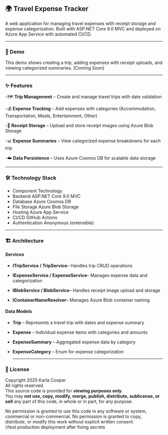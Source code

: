 ## 🌍 Travel Expense Tracker

A web application for managing travel expenses with receipt storage and expense categorization.
Built with ASP.NET Core 9.0 MVC and deployed on Azure App Service with automated CI/CD.

---

### 🎥 Demo


This demo shows creating a trip, adding expenses with receipt uploads, and viewing categorized summaries.
(Coming Soon)

---

### ✨ Features

-🗺️ **Trip Management** – Create and manage travel trips with date validation

-💰 **Expense Tracking** – Add expenses with categories (Accommodation, Transportation, Meals, Entertainment, Other)

-🧾 **Receipt Storage** – Upload and store receipt images using Azure Blob Storage

-📊 **Expense Summaries** – View categorized expense breakdowns for each trip

-☁️ **Data Persistence** – Uses Azure Cosmos DB for scalable data storage

---

### 🛠️ Technology Stack
- Component	Technology
- Backend	ASP.NET Core 9.0 MVC
- Database	Azure Cosmos DB
- File Storage	Azure Blob Storage
- Hosting	Azure App Service
- CI/CD	GitHub Actions
- Authentication	Anonymous (extensible)

---

### 🏗️ Architecture

#### Services

- **ITripService / TripService**– Handles trip CRUD operations

- **IExpenseService / ExpenseService**– Manages expense data and categorization

- **IBlobService / BlobService**– Handles receipt image upload and storage

- **IContainerNameResolver**– Manages Azure Blob container naming

#### Data Models

- **Trip** – Represents a travel trip with dates and expense summary

- **Expense** – Individual expense items with categories and amounts

- **ExpenseSummary** – Aggregated expense data by category

- **ExpenseCategory** – Enum for expense categorization

  ---

### 📄 License
Copyright 2025 Karla Cooper  
All rights reserved.  
This source code is provided for **viewing purposes only**.  
You may **not use, copy, modify, merge, publish, distribute, sublicense, or sell** any part of this code, in whole or in part, for any purpose.

No permission is granted to use this code in any software or system, commercial or non-commercial.
No permission is granted to copy, distribute, or modify this work without explicit written consent.  
/ / t e s t   p r o d u c t i o n   d e p l o y m e n t   a f t e r   f i x i n g   s e c r e t s  
 